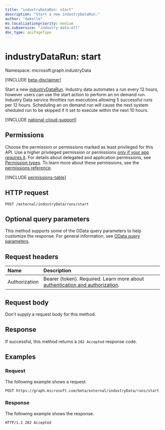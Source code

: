 ```yaml
---
title: "industryDataRun: start"
description: "Start a new industryDataRun."
author: "dakelle"
ms.localizationpriority: medium
ms.subservice: "industry-data-etl"
doc_type: apiPageType
---
```


# industryDataRun: start

Namespace: microsoft.graph.industryData

[!INCLUDE [beta-disclaimer](../../includes/beta-disclaimer.md)]

Start a new [industryDataRun](../resources/industrydata-industrydatarun.md). Industry data automates a run every 12 hours, however users can use the start action to perform an on demand run. Industry Data service throttles run executions allowing 5 successful runs per 12 hours. Scheduling an on demand run will cause the next system sheduled run to be skipped if it set to execute within the next 10 hours.

[!INCLUDE [national-cloud-support](../../includes/global-only.md)]

## Permissions

Choose the permission or permissions marked as least privileged for this API. Use a higher privileged permission or permissions [only if your app requires it](/graph/permissions-overview#best-practices-for-using-microsoft-graph-permissions). For details about delegated and application permissions, see [Permission types](/graph/permissions-overview#permission-types). To learn more about these permissions, see the [permissions reference](/graph/permissions-reference).

<!-- {
  "blockType": "permissions",
  "name": "industrydata-industrydatarun-start-permissions"
}
-->
[!INCLUDE [permissions-table](../includes/permissions/industrydata-industrydatarun-start-permissions.md)]

## HTTP request

<!-- {
  "blockType": "ignored"
}
-->

```http
POST /external/industryData/runs/start
```

## Optional query parameters

This method supports some of the OData query parameters to help customize the response. For general information, see [OData query parameters](/graph/query-parameters).

## Request headers

| Name          | Description               |
| :------------ | :------------------------ |
|Authorization|Bearer {token}. Required. Learn more about [authentication and authorization](/graph/auth/auth-concepts).|

## Request body

Don't supply a request body for this method.

## Response

If successful, this method returns a `202 Accepted` response code.

## Examples

### Request

The following example shows a request.

<!-- {
  "blockType": "request",
  "name": "industrydatarunthis.start"
}
-->

```msgraph-interactive
POST https://graph.microsoft.com/beta/external/industryData/runs/start
```

### Response

The following example shows the response.

<!-- {
  "blockType": "response",
  "truncated": true
}
-->
``` http
HTTP/1.1 202 Accepted
```
